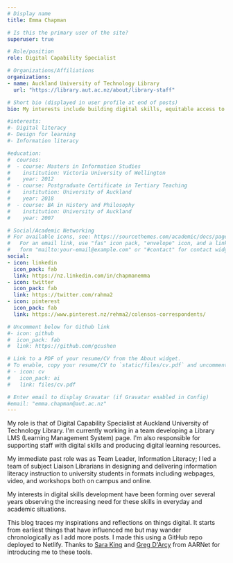 ```yaml
---
# Display name
title: Emma Chapman

# Is this the primary user of the site?
superuser: true

# Role/position
role: Digital Capability Specialist

# Organizations/Affiliations
organizations:
- name: Auckland University of Technology Library
  url: "https://library.aut.ac.nz/about/library-staff"

# Short bio (displayed in user profile at end of posts)
bio: My interests include building digital skills, equitable access to information.

#interests:
#- Digital literacy
#- Design for learning
#- Information literacy

#education:
#  courses:
#  - course: Masters in Information Studies
#    institution: Victoria University of Wellington
#    year: 2012
#  - course: Postgraduate Certificate in Tertiary Teaching
#    institution: University of Auckland
#    year: 2018
#  - course: BA in History and Philosophy
#    institution: University of Auckland
#    year: 2007

# Social/Academic Networking
# For available icons, see: https://sourcethemes.com/academic/docs/page-builder/#icons
#   For an email link, use "fas" icon pack, "envelope" icon, and a link in the
#   form "mailto:your-email@example.com" or "#contact" for contact widget.
social:
- icon: linkedin
  icon_pack: fab
  link: https://nz.linkedin.com/in/chapmanemma
- icon: twitter
  icon_pack: fab
  link: https://twitter.com/rahma2
- icon: pinterest
  icon_pack: fab
  link: https://www.pinterest.nz/rehma2/colensos-correspondents/

# Uncomment below for Github link
#- icon: github
#  icon_pack: fab
#  link: https://github.com/gcushen

# Link to a PDF of your resume/CV from the About widget.
# To enable, copy your resume/CV to `static/files/cv.pdf` and uncomment the lines below.
# - icon: cv
#   icon_pack: ai
#   link: files/cv.pdf

# Enter email to display Gravatar (if Gravatar enabled in Config)
#email: "emma.chapman@aut.ac.nz"
---
```


My role is that of Digital Capability Specialist at Auckland University of Technology Library. I'm currently working in a team developing a Library LMS (Learning Management System) page. I'm also responsible for supporting staff with digital skills and producing digital learning resources.

My immediate past role was as Team Leader, Information Literacy; I led a team of subject Liaison Librarians in designing and delivering information literacy instruction to university students in formats including webpages, video, and workshops both on campus and online.

My interests in digital skills development have been forming over several years observing the increasing need for these skills in everyday and academic situations.

This blog traces my inspirations and reflections on things digital. It starts from earliest things that have influenced me but may wander chronologically as I add more posts. I made this using a GitHub repo deployed to Netlify. Thanks to [Sara King](https://au.linkedin.com/in/sara-king-85695472) and [Greg D'Arcy](https://temp0st.net/) from AARNet for introducing me to these tools.
